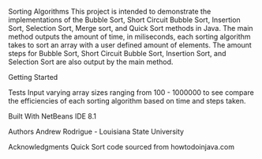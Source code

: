 Sorting Algorithms 
This project is intended to demonstrate the implementations of the Bubble Sort, Short Circuit Bubble Sort, Insertion Sort, Selection Sort, Merge sort, and Quick Sort methods in Java. The main method outputs the amount of time, in miliseconds, each sorting algorithm takes to sort an array with a user defined amount of elements. The amount steps for Bubble Sort, Short Circuit Bubble Sort, Insertion Sort, and Selection Sort are also output by the main method.   

Getting Started


Tests
Input varying array sizes ranging from 100 - 1000000 to see compare the efficiencies of each sorting algorithm based on time and steps taken. 

Built With
NetBeans IDE 8.1

Authors
Andrew Rodrigue - Louisiana State University 

Acknowledgments
Quick Sort code sourced from howtodoinjava.com
